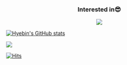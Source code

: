 

<h3 align="center">Interested in😎</h3>
<p align="center">
<img src="https://img.shields.io/badge/Python-3766AB?style=flat-square&logo=Python&logoColor=white"/> 
</p>
  

<a align="center">
  
[![Hyebin's GitHub stats](https://github-readme-stats.vercel.app/api?username=hbhb0311&show_icons=true&theme=prussian)](https://github.com/anuraghazra/github-readme-stats)

</a>

<a href="mailto:gpqls9712@gmail.com" target="_blank"><img src="https://img.shields.io/badge/Gmail-EA4335?style=flat-square&logo=Gmail&logoColor=white"/></a>

[![Hits](https://hits.seeyoufarm.com/api/count/incr/badge.svg?url=https%3A%2F%2Fgithub.com%2Fhbhb0311%2Fhit-counter&count_bg=%236AB4FF&title_bg=%23908E8E&icon=&icon_color=%23E7E7E7&title=hits&edge_flat=false)](https://hits.seeyoufarm.com)

